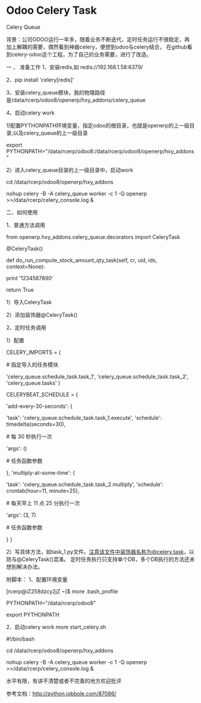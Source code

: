 
Odoo Celery Task
=============================



Celery Queue

背景：公司ODOO运行一年多，随着业务不断迭代，定时任务运行不很稳定，再加上解耦的需要，偶然看到神器celery，便想到odoo与celery结合， 在github看到celery-odoo这个工程，为了自己的业务需要，进行了改造。

一 、 准备工作 
1、安装redis,如 redis://192.168.1.58:6379/ 

2、pip install 'celery[redis]' 

3、安装celery_queue模块，我的物理路径是/data/rcerp/odoo8/openerp/hxy_addons/celery_queue 

4、启动celery work

1)配置PYTHONPATH环境变量，指定odoo的根目录，也就是openerp的上一级目录;以及celery_queue的上一级目录

export PYTHONPATH="/data/rcerp/odoo8:/data/rcerp/odoo8/openerp/hxy_addons"

2）进入celery_queue目录的上一级目录中，启动work

cd /data/rcerp/odoo8/openerp/hxy_addons

nohup celery -B -A celery_queue  worker -c 1 -Q openerp >>/data/rcerp/celery_console.log &


二、如何使用 

1、普通方法调用

from openerp.hxy_addons.celery_queue.decorators import CeleryTask 

@CeleryTask() 

def do_run_compute_stock_amount_qty_task(self, cr, uid, ids, context=None):

   print '1234567890' 
   
   return True
    
1）导入CeleryTask 

2）添加装饰器@CeleryTask()


2、定时任务调用

1）配置

CELERY_IMPORTS = ( 

\# 指定导入的任务模块

'celery_queue.schedule_task.task_1', 'celery_queue.schedule_task.task_2', 'celery_queue.tasks' )

 CELERYBEAT_SCHEDULE = {
 
'add-every-30-seconds': {

'task': 'celery_queue.schedule_task.task_1.execute', 'schedule': timedelta(seconds=30), 

\# 每 30 秒执行一次 

'args': () 

\# 任务函数参数

}, 
'multiply-at-some-time': {

'task': 'celery_queue.schedule_task.task_2.multiply', 'schedule': crontab(hour=11, minute=25), 

\# 每天早上 11 点 25 分执行一次

'args': (3, 7) 

\# 任务函数参数

}
}



2）写具体方法，如task_1.py文件。注意该文件中装饰器名称为@celery.task，以防与@CeleryTask()混淆。
定时任务执行只支持单个DB，多个DB执行的方法还未想到解决办法。



附脚本：
1、配置环境变量

[rcerp@iZ258dzcy2jZ ~]$ more .bash_profile 

PYTHONPATH="/data/rcerp/odoo8"

export PYTHONPATH

2、启动celery work
 more start_celery.sh 

\#!/bin/bash

cd /data/rcerp/odoo8/openerp/hxy_addons

nohup celery -B -A celery_queue  worker -c 1 -Q openerp >>/data/rcerp/celery_console.log &

水平有限，有讲不清楚或者不完善的地方欢迎批评

参考文档：http://python.jobbole.com/87086/
